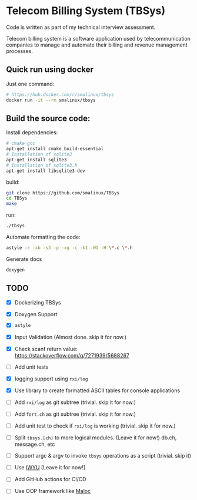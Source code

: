 # Telecom Billing System (TBSys)
Code is written as part of my technical interview assessment.

Telecom billing system is a software application used by telecommunication
companies to manage and automate their billing and revenue management
processes.

## Quick run using docker
Just one command:
``` bash
# https://hub.docker.com/r/smalinux/tbsys
docker run -it --rm smalinux/tbsys
```

## Build the source code:
Install dependencies:
``` bash
# cmake gcc
apt-get install cmake build-essential
# Installation of sqlite3
apt-get install sqlite3
# Installation of sqlite3.h
apt-get install libsqlite3-dev
```
build:
``` bash
git clone https://github.com/smalinux/TBSys
cd TBSys
make
```
run:
``` bash
./tbsys
```

Automate formatting the code:
``` bash
astyle -r -xb -s3 -p -xg -c -k1 -W1 -H \*.c \*.h
```

Generate docs
``` bash
doxygen
```


## TODO
- [x] Dockerizing TBSys
- [x] Doxygen Support
- [x] `astyle`
- [x] Input Validation (Almost done. skip it for now.)
- [x] Check scanf return value: https://stackoverflow.com/q/7271939/5688267
- [ ] Add unit tests
- [x] logging support using `rxi/log`
- [x] Use library to create formatted ASCII tables for console applications
- [ ] Add `rxi/log` as git subtree (trivial. skip it for now.)
- [ ] Add `fort.ch` as git subtree (trivial. skip it for now.)
- [ ] Add unit test to check if `rxi/log` is working (trivial. skip it for now.)
- [ ] Split `tbsys.[ch]` to more logical modules. (Leave it for now!) db.ch, message.ch, etc
- [ ] Support argc & argv to invoke `tbsys` operations as a script (trivial. skip it)
- [ ] Use [IWYU](https://github.com/include-what-you-use/include-what-you-use) [Leave it for now!]
- [ ] Add GitHub actions for CI/CD
- [ ] Use OOP framework like [Maloc](http://fetk.org/codes/maloc/api/html/index.html)


<!--

`
sometimes `make --debug=b` is nice for debugging the Makefile.




$ sqlite3
-------------------
https://zetcode.com/db/sqlitec/



-->
